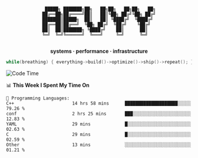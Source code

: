 <div align="center">

```
 █████╗ ███████╗██╗   ██╗██╗   ██╗██╗   ██╗
██╔══██╗██╔════╝██║   ██║╚██╗ ██╔╝╚██╗ ██╔╝
███████║█████╗  ██║   ██║ ╚████╔╝  ╚████╔╝ 
██╔══██║██╔══╝  ╚██╗ ██╔╝  ╚██╔╝    ╚██╔╝  
██║  ██║███████╗ ╚████╔╝    ██║      ██║   
╚═╝  ╚═╝╚══════╝  ╚═══╝     ╚═╝      ╚═╝   
                                           
```

**systems · performance · infrastructure**

```cpp
while(breathing) { everything->build()->optimize()->ship()->repeat(); }
```

</div>

<!--START_SECTION:waka-->
![Code Time](http://img.shields.io/badge/Code%20Time-166%20hrs%2040%20mins-blue)

📊 **This Week I Spent My Time On** 

```text
💬 Programming Languages: 
C++                      14 hrs 58 mins      ████████████████████░░░░░   79.26 % 
conf                     2 hrs 25 mins       ███░░░░░░░░░░░░░░░░░░░░░░   12.83 % 
YAML                     29 mins             █░░░░░░░░░░░░░░░░░░░░░░░░   02.63 % 
C                        29 mins             █░░░░░░░░░░░░░░░░░░░░░░░░   02.59 % 
Other                    13 mins             ░░░░░░░░░░░░░░░░░░░░░░░░░   01.21 % 
```


<!--END_SECTION:waka-->
